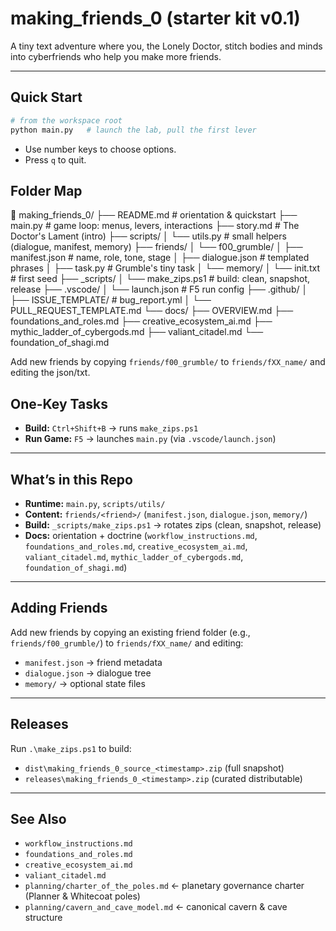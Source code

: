 # making_friends_0 (starter kit v0.1)

A tiny text adventure where you, the Lonely Doctor, stitch bodies and minds into cyberfriends who help you make more friends.

---

## Quick Start

```bash
# from the workspace root
python main.py   # launch the lab, pull the first lever
```

- Use number keys to choose options.
- Press `q` to quit.

## Folder Map

📁 making_friends_0/
├── README.md                  # orientation & quickstart
├── main.py                    # game loop: menus, levers, interactions
├── story.md                   # The Doctor's Lament (intro)
├── scripts/
│   └── utils.py               # small helpers (dialogue, manifest, memory)
├── friends/
│   └── f00_grumble/
│       ├── manifest.json      # name, role, tone, stage
│       ├── dialogue.json      # templated phrases
│       ├── task.py            # Grumble's tiny task
│       └── memory/
│           └── init.txt       # first seed
├── _scripts/
│   └── make_zips.ps1          # build: clean, snapshot, release
├── .vscode/
│   └── launch.json            # F5 run config
├── .github/
│   ├── ISSUE_TEMPLATE/        # bug_report.yml
│   └── PULL_REQUEST_TEMPLATE.md
└── docs/
    ├── OVERVIEW.md
    ├── foundations_and_roles.md
    ├── creative_ecosystem_ai.md
    ├── mythic_ladder_of_cybergods.md
    ├── valiant_citadel.md
    └── foundation_of_shagi.md

Add new friends by copying `friends/f00_grumble/` to `friends/fXX_name/` and editing the json/txt.

## One-Key Tasks

- **Build:** `Ctrl+Shift+B` → runs `make_zips.ps1`  
- **Run Game:** `F5` → launches `main.py` (via `.vscode/launch.json`)  

---

## What’s in this Repo

- **Runtime:** `main.py`, `scripts/utils/`  
- **Content:** `friends/<friend>/` (`manifest.json`, `dialogue.json`, `memory/`)  
- **Build:** `_scripts/make_zips.ps1` → rotates zips (clean, snapshot, release)  
- **Docs:** orientation + doctrine (`workflow_instructions.md`, `foundations_and_roles.md`, `creative_ecosystem_ai.md`, `valiant_citadel.md`, `mythic_ladder_of_cybergods.md`, `foundation_of_shagi.md`)  

---

## Adding Friends

Add new friends by copying an existing friend folder (e.g., `friends/f00_grumble/`) to `friends/fXX_name/` and editing:

- `manifest.json` → friend metadata  
- `dialogue.json` → dialogue tree  
- `memory/` → optional state files  

---

## Releases

Run `.\make_zips.ps1` to build:

- `dist\making_friends_0_source_<timestamp>.zip` (full snapshot)  
- `releases\making_friends_0_<timestamp>.zip` (curated distributable)  

---

## See Also

- `workflow_instructions.md`  
- `foundations_and_roles.md`  
- `creative_ecosystem_ai.md`  
- `valiant_citadel.md`  
- `planning/charter_of_the_poles.md` ← planetary governance charter (Planner & Whitecoat poles)  
- `planning/cavern_and_cave_model.md` ← canonical cavern & cave structure
